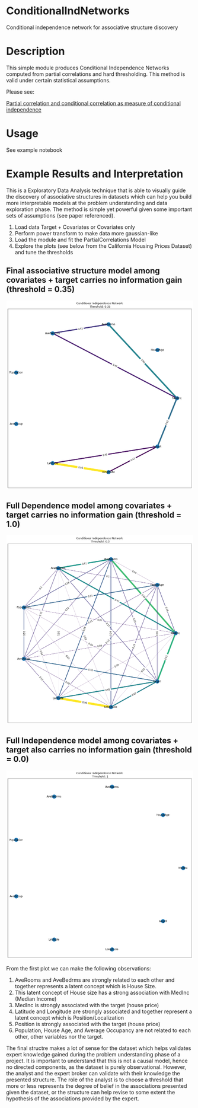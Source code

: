 # ConditionalIndNetworks
Conditional independence network for associative structure discovery

# Description

This simple module produces Conditional Independence Networks computed from partial correlations and hard thresholding.
This method is valid under certain statistical assumptions. 

Please see:

[Partial correlation and conditional correlation as measure of conditional independence](https://onlinelibrary.wiley.com/doi/abs/10.1111/j.1467-842X.2004.00360.x)

# Usage

See example notebook

# Example Results and Interpretation

This is a Exploratory Data Analysis technique that is able to visually guide the discovery of associative structures in datasets which can help you build more interpretable models at the problem understanding and data exploration phase. The method is simple yet powerful given some important sets of assumptions (see paper referenced).

1. Load data Target + Covariates or Covariates only
2. Perform power transform to make data more gaussian-like
3. Load the module and fit the PartialCorrelations Model
4. Explore the plots (see below from the California Housing Prices Dataset) and tune the thresholds

## Final associative structure model among covariates + target carries no information gain (threshold = 0.35)

![Thresholded Model](https://github.com/edunuke/ConditionalIndNetworks/blob/main/img/thresholded%20structure.png)

## Full Dependence model among covariates + target carries no information gain (threshold = 1.0)

![Full Dependence (No information gain)](https://github.com/edunuke/ConditionalIndNetworks/blob/main/img/full%20dependence%20plot.png)


## Full Independence model among covariates + target also carries no information gain (threshold = 0.0)

![Full Inependence (No information gain)](https://github.com/edunuke/ConditionalIndNetworks/blob/main/img/full%20independence%20plot.png)





From the first plot we can make the following observations:

1. AveRooms and AveBedrms are strongly related to each other and together represents a latent concept which is House Size.
2. This latent concept of House size has a strong association with MedInc (Median Income)
3. MedInc is strongly associated with the target (house price)
4. Latitude and Longitude are strongly associated and together represent a latent concept which is Position/Localization
5. Position is strongly associated with the target (house price)
6. Population, House Age, and Average Occupancy are not related to each other, other variables nor the target.

The final structre makes a lot of sense for the dataset which helps validates expert knowledge gained during the problem understanding phase of a project. It is important to understand that this is not a causal model, hence no directed components, as the dataset is purely observational. However, the analyst and the expert broker can validate with their knowledge the presented structure. The role of the analyst is to choose a threshold that more or less represents the degree of belief in the associations presented given the dataset, or the structure can help revise to some extent the hypothesis of the associations provided by the expert.
